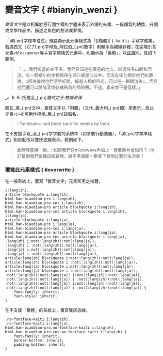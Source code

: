 <style scoped>
.kaiti {
	font-family: 'Biaodian Pro Serif', 'Han Kaiti', cursive;
}

.mobile-alike * {
	font-family: 'Hiragino Kaku Gothic ProN', 'Han Heiti', sans-serif;
}
</style>



變音文字 { #bianyin_wenzi }
===

<dfn>變音文字</dfn>是以相異於原行間字樣的字體來表示外語的夾雜、一段語氣的轉換、升調或文學作品中，描述之角色的想法或夢境。

「_漢_{.pn}字標準格式」預設顯示此元素樣式為「[[楷體]] { .kaiti }」手寫字體集，若遇西文（_拉丁_{.pn}字母及_阿拉伯_{.pn}數字）則顯示為襯線斜體；在區塊引言元素`<blockquote>`等手寫字體樣式元素中，則顯示為「黑體」，以茲識別。見如下範例，

> 「……我們知道的並不多。我們只知道在很遠的地方，越過許多山脈和河流，有一群矮小的生物居住在洞穴或是沙丘中。但沒有任何關於他們的傳說，::因為據說他們游手好閒，躲避人類的目光，可以在一瞬間消失::，而且他們還可以將嗓音偽裝成飛鳥的啁啾聲。不過，看來並不是這樣。」

<p class="cite" markdown="1">_J. R. R.·托爾金_{.pn}<cite>魔戒之王·雙城奇謀</cite></p>

而在_英_{.pn}文中，變音文字以「斜體」（又作_義大利_{.pn}體）來表示，故此元素`<i>`亦可用作標示_英_{.pn}語船名，


<blockquote markdown="1" lang="en-GB">
::Tsimtsum:: had been sunk for weeks by then.
</blockquote>


在不支援手寫_漢_{.pn}字字體的系統中（如多數行動裝置），「_漢_{.pn}字標準格式」則自動改以雙灰底線表示。範例如下，

<blockquote markdown="1" class="mobile-alike no-fontface-kaiti">此時我靈機一動，::如果我們在microwave內加上一層散熱片會如何？::也許幫助我們脫離這個窘境，說不準還能一舉拿下發明比賽的名次呢！
</blockquote>


<blockquote>

</blockquote>

### 覆寫此元素樣式 { #overwrite }

在一般系統上，覆寫「變音文字」元素所用之楷體，

	i:lang(zh),
	article blockquote i:lang(zh),
	html.han-biaodian-pro i:lang(zh),
	html.han-biaodian-pro-cns i:lang(zh),
	html.han-biaodian-pro article blockquote i:lang(zh),
	html.han-biaodian-pro-cns article blockquote i:lang(zh),
	i:lang(ja),
	article blockquote i:lang(ja),
	html.han-biaodian-pro i:lang(ja),
	html.han-biaodian-pro-cns i:lang(ja),
	html.han-biaodian-pro article blockquote i:lang(ja),
	html.han-biaodian-pro-cns article blockquote i:lang(ja),
	:lang(zh) i:not(:lang(zh)):not(:lang(ja)),
	:lang(zh) i :not(:lang(zh)):not(:lang(ja)),
	:lang(ja) i:not(:lang(zh)):not(:lang(ja)),
	:lang(ja) i :not(:lang(zh)):not(:lang(ja)),
	article:lang(zh) blockquote i:not(:lang(zh)):not(:lang(ja)),
	article:lang(zh) blockquote i :not(:lang(zh)):not(:lang(ja)),
	article:lang(ja) blockquote i:not(:lang(zh)):not(:lang(ja)),
	article:lang(ja) blockquote i :not(:lang(zh)):not(:lang(ja)),
	:not(:lang(zh)):not(:lang(ja)) i:not(:lang(zh)):not(:lang(ja)),
	:not(:lang(zh)):not(:lang(ja)) i :not(:lang(zh)):not(:lang(ja)),
	:not(:lang(zh)):not(:lang(ja)) i:not(:lang(zh)):not(:lang(ja)),
	:not(:lang(zh)):not(:lang(ja)) i :not(:lang(zh)):not(:lang(ja)) {
	    font-family: inherit;
	    font-style: inherit;
	}


在不支援「楷體」的系統上，覆寫雙灰底線，

	.no-fontface-kaiti i:lang(zh),
	.no-fontface-kaiti i:lang(ja),
	html.han-biaodian-pro.no-fontface-kaiti i:lang(zh),
	html.han-biaodian-pro-cns.no-fontface-kaiti i:lang(zh) {
	    font-family: inherit;
	    border-bottom: inherit;
	    padding-bottom: inherit;
	}


